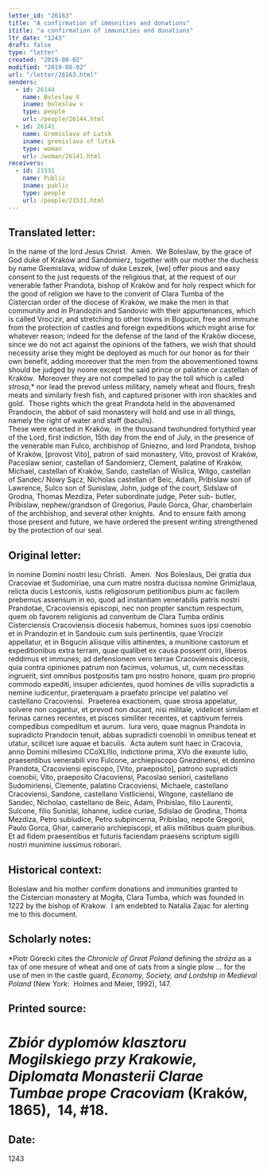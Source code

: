 ```yaml
---
letter_id: "26163"
title: "A confirmation of immunities and donations"
ititle: "a confirmation of immunities and donations"
ltr_date: "1243"
draft: false
type: "letter"
created: "2019-08-02"
modified: "2019-08-02"
url: "/letter/26163.html"
senders:
  - id: 26144
    name: Boleslaw V
    iname: boleslaw v
    type: people
    url: /people/26144.html
  - id: 26141
    name: Gremislava of Lutsk
    iname: gremislava of lutsk
    type: woman
    url: /woman/26141.html
receivers:
  - id: 21531
    name: Public
    iname: public
    type: people
    url: /people/21531.html
---
```

<h2> Translated letter:</h2><p>In the name of the lord Jesus Christ.&nbsp; Amen.&nbsp; We Boleslaw, by the grace of God duke of Kraków and Sandomierz, together with our mother the duchess by name Gremislava, widow of duke Leszek, [we] offer pious and easy consent to the just requests of the religious that, at the request of our venerable father Prandota, bishop of Kraków and for holy respect which for the good of religion we have to the convent of Clara Tumba of the Cistercian order of the diocese of Kraków, we make the men in that community and in Prandozin and Sandovic with their appurtenances, which is called Vrocizir, and stretching to other towns in Bogucin, free and immune from the protection of castles and foreign expeditions which might arise for whatever reason; indeed for the defense of the land of the Kraków diocese, since we do not act against the opinions of the fathers, we wish that should necessity arise they might be deployed as much for our honor as for their own benefit, adding moreover that the men from the abovementioned towns should be judged by noone except the said prince or palatine or castellan of Kraków.&nbsp; Moreover they are not compelled to pay the toll which is called <i>strosa</i>,* nor lead the prevod unless military, namely wheat and flours, fresh meats and similarly fresh fish, and captured prisoner with iron shackles and gold.&nbsp; Those rights which the great Prandota held in the abovenamed Prandocin, the abbot of said monastery will hold and use in all things, namely the right of water and staff (baculis).&nbsp; <br> These were enacted in Kraków, &nbsp;in the thousand twohundred fortythird year of the Lord, first indiction, 15th day from the end of July, in the presence of the venerable man Fulco, archbishop of Gniezno, and lord Prandota, bishop of Kraków, [provost Vito], patron of said monastery, Vito, provost of Kraków, Pacoslaw senior, castellan of Sandomierz, Clement, palatine of Kraków, Michael, castellan of Kraków, Sando, castellan of Wislica, Witgo, castellan of Sandec/ Nowy Sącz, Nicholas castellan of Beic, Adam, Pribislaw son of Lawrence, Sulco son of Sunislaw, John, judge of the court, Sidslaw of Grodna, Thomas Mezdiza, Peter subordinate judge, Peter sub- butler, Pribislaw, nephew/grandson of Gregorius, Paulo Gorca, Ghar, chamberlain of the archbishop, and several other knights.&nbsp; And to ensure faith among those present and future, we have ordered the present writing strengthened by the protection of our seal.</p><h2 class="mt-4"> Original letter:</h2><p>In nomine Domini nostri Iesu Christi.&nbsp; Amen.&nbsp; Nos Boleslaus, Dei gratia dux Cracoviae et Sudomiriae, una cum matre nostra ducissa nomine Grimizlaua, relicta ducis Lestconis, iustis religiosorum petitionibus pium ac facilem prebemus assensum in eo, quod ad instantiam venerabilis patris nostri Prandotae, Cracoviensis episcopi, nec non propter sanctum respectum, quem ob favorem religionis ad conventum de Clara Tumba ordinis Cisterciensis Cracoviensis diocesis habemus, homines suos ipsi coenobio et in Prandozin et in Sandouic cum suis pertinentiis, quae Vrocizir appellatur, et in Bogucin aliisque villis attinentes, a munitione castorum et expeditionibus extra terram, quae qualibet ex causa possent oriri, liberos reddimus et immunes; ad defensionem vero terrae Cracoviensis diocesis, quia contra opiniones patrum non facimus, volumus, ut, cum necessitas ingruerit, sint omnibus postpositis tam pro nostro honore, quam pro proprio commodo expediti, insuper adicientes, quod homines de villis supradictis a nemine iudicentur, praeterquam a praefato principe vel palatino vel castellano Cracoviensi.&nbsp; Praeterea exactionem, quae strosa appelatur, solvere non cogantur, et prevod non ducant, nisi militale, videlicet similam et ferinas carnes recentes, et pisces similiter recentes, et captivum ferreis compedibus compeditum et aurum.&nbsp; Iura vero, quae magnus Prandota in supradicto Prandocin tenuit, abbas supradicti coenobii in omnibus teneat et utatur, scilicet iure aquae et baculis.&nbsp; Acta autem sunt haec in Cracovia, anno Domini millesimo CCoXLIIIo, indictione prima, XVo die exeunte Iulio, praesentibus venerabili viro Fulcone, archiepiscopo Gnezdnensi, et domino Prandota, Cracoviensi episcopo, [Vito, praeposito], patrono supradicti coenobii, Vito, praeposito Cracoviensi, Pacoslao seniori, castellano Sudomiriensi, Clemente, palatino Cracoviensi, Michaele, castellano Cracoviensi, Sandone, castellano Vistliciensi, Witgone, castellano de Sandec, Nicholao, castellano de Beic, Adam, Pribislao, filio Laurentii, Sulcone, filio Sunislai, Iohanne, iudice curiae, Sdislao de Grodina, Thoma Mezdiza, Petro subiudice, Petro subpincerna, Pribislao, nepote Gregorii, Paulo Gorca, Ghar, camerario archiepiscopi, et aliis militibus quam pluribus.&nbsp; Et ad fidem praesentibus et futuris faciendam praesens scriptum sigilli nostri munimine iussimus roborari.</p><h2 class="mt-4"> Historical context:</h2><p>Boleslaw and his mother confirm donations and immunities granted to the&nbsp;<span>Cistercian monastery at Mogiła, Clara Tumba, which was founded in 1222 by the bishop of Krakow.&nbsp; I am endebted to Natalia Zajac for alerting me to this document.</span></p><h2 class="mt-4"> Scholarly notes:</h2><p>*Piotr Górecki cites the <i>Chronicle of Great Poland</i> defining the<i> stróza</i> as a tax of one mesure of wheat and one of oats from a single plow … for the use of men in the castle guard, <i>Economy, Society, and Lordship in Medieval Poland</i> (New York:&nbsp; Holmes and Meier, 1992), 147.</p><h2 class="mt-4"> Printed source:</h2><h1><em>Zbiór dyplomów klasztoru Mogilskiego przy Krakowie, Diplomata Monasterii Clarae Tumbae prope Cracoviam</em> (Kraków, 1865),&nbsp; 14, #18.</h1><h2 class="mt-4"> Date:</h2>1243